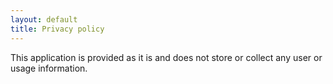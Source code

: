 ```yaml
---
layout: default
title: Privacy policy
---
```


This application is provided as it is and does not store or collect any user or usage information.
